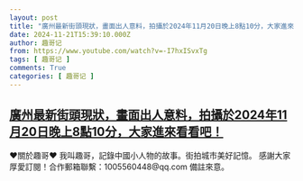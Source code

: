 ```yaml
---
layout: post
title: "廣州最新街頭現狀，畫面出人意料，拍攝於2024年11月20日晚上8點10分，大家進來看看吧！"
date: 2024-11-21T15:39:10.000Z
author: 趣哥记
from: https://www.youtube.com/watch?v=-I7hxISvxTg
tags: [ 趣哥记 ]
comments: True
categories: [ 趣哥记 ]
---
```

<!--1732203550000-->
[廣州最新街頭現狀，畫面出人意料，拍攝於2024年11月20日晚上8點10分，大家進來看看吧！](https://www.youtube.com/watch?v=-I7hxISvxTg)
------

<div>
♥關於趣哥♥  我叫趣哥，記錄中國小人物的故事。街拍城市美好記憶。  感謝大家厚愛訂閱！合作郵箱聯繫：1005560448@qq.com 備註來意。
</div>
